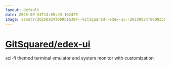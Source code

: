 ```yaml
---
layout: default
date: 2025-09-24T14:59:49.102479
image: assets/20250924T060516384--GitSquared--edex-ui--20250924T060935922--cropped.png
---
```


# [GitSquared/edex-ui](https://github.com/GitSquared/edex-ui)

sci-fi themed terminal emulator and system monitor with customization
